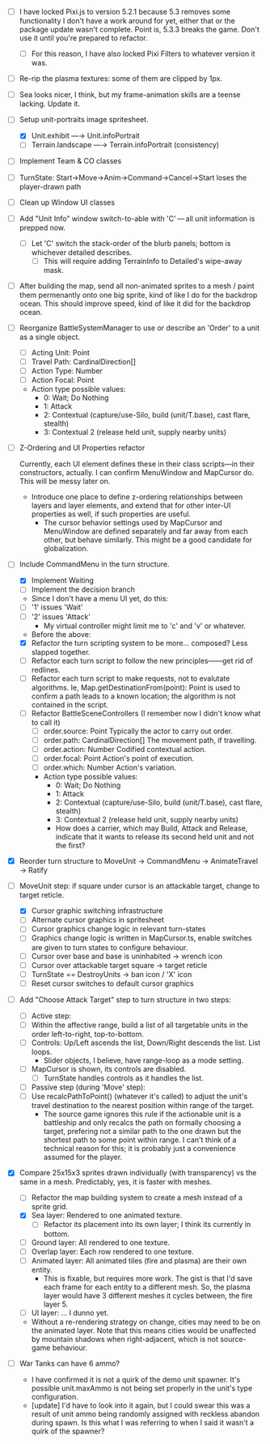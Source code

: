 - [ ] I have locked Pixi.js to version 5.2.1 because 5.3 removes some functionality
I don't have a work around for yet, either that or the package update wasn't complete.
Point is, 5.3.3 breaks the game. Don't use it until you're prepared to refactor.
    - [ ] For this reason, I have also locked Pixi Filters to whatever version it was.

- [ ] Re-rip the plasma textures: some of them are clipped by 1px.
- [ ] Sea looks nicer, I think, but my frame-animation skills are a teense lacking. Update it.
- [ ] Setup unit-portraits image spritesheet.
    - [X] Unit.exhibit —→ Unit.infoPortrait
    - [ ] Terrain.landscape —→ Terrain.infoPortrait (consistency)

- [ ] Implement Team & CO classes
- [ ] TurnState: Start→Move→Anim→Command→Cancel→Start loses the player-drawn path
- [ ] Clean up Window UI classes
- [ ] Add "Unit Info" window switch-to-able with 'C' — all unit information is prepped now.
    - [ ] Let 'C' switch the stack-order of the blurb panels; bottom is whichever detailed describes.
        - [ ] This will require adding TerrainInfo to Detailed's wipe-away mask.

- [ ] After building the map, send all non-animated sprites to a mesh / paint them permenantly onto one big sprite, kind of like I do for the backdrop ocean. This should improve speed, kind of like it did for the backdrop ocean.

- [ ] Reorganize BattleSystemManager to use or describe an 'Order' to a unit as a single object.
    - [ ] Acting Unit: Point
    - [ ] Travel Path: CardinalDirection[]
    - [ ] Action Type: Number
    - [ ] Action Focal: Point
    - Action type possible values:
        - 0: Wait; Do Nothing
        - 1: Attack
        - 2: Contextual (capture/use-Silo, build (unit/T.base), cast flare, stealth)
        - 3: Contextual 2 (release held unit, supply nearby units)

- [ ] Z-Ordering and UI Properties refactor

  Currently, each UI element defines these in their class scripts—in their constructors, actually. I can confirm MenuWindow and MapCursor do.
  This will be messy later on.

  - Introduce one place to define z-ordering relationships between layers and layer elements, and extend that for other inter-UI properties as well, if such properties are useful.
    - The cursor behavior settings used by MapCursor and MenuWindow are defined separately and far away from each other, but behave similarly. This might be a good candidate for globalization.

- [ ] Include CommandMenu in the turn structure.
    - [X] Implement Waiting
    - [ ] Implement the decision branch
    - Since I don't have a menu UI yet, do this:
    - [ ] '1' issues 'Wait'
    - [ ] '2' issues 'Attack'
        - My virtual controller might limit me to 'c' and 'v' or whatever.
    - Before the above:
    - [X] Refactor the turn scripting system to be more... composed? Less slapped together.
    - [ ] Refactor each turn script to follow the new principles——get rid of redlines.
    - [ ] Refactor each turn script to make requests, not to evalutate algorithms.
          Ie, Map.getDestinationFrom(point): Point is used to confirm a path leads to a known location; the algorithm is not contained in the script.
    - [ ] Refactor BattleSceneControllers (I remember now I didn't know what to call it)
        - [ ] order.source: Point               Typically the actor to carry out order.
        - [ ] order.path: CardinalDirection[]   The movement path, if travelling.
        - [ ] order.action: Number              Codified contextual action.
        - [ ] order.focal: Point                Action's point of execution.
        - [ ] order.which: Number               Action's variation.
        - Action type possible values:
            - 0: Wait; Do Nothing
            - 1: Attack
            - 2: Contextual (capture/use-Silo, build (unit/T.base), cast flare, stealth)
            - 3: Contextual 2 (release held unit, supply nearby units)
            - How does a carrier, which may Build, Attack and Release, indicate
              that it wants to release its second held unit and not the first?

- [x] Reorder turn structure to MoveUnit → CommandMenu → AnimateTravel → Ratify

- [ ] MoveUnit step: if square under cursor is an attackable target, change to target reticle.
    - [X] Cursor graphic switching infrastructure
    - [ ] Alternate cursor graphics in spritesheet
    - [ ] Cursor graphics change logic in relevant turn-states
    - [ ] Graphics change logic is written in MapCursor.ts, enable switches are given to turn states to configure behaviour.
    - [ ] Cursor over base and base is uninhabited → wrench icon
    - [ ] Cursor over attackable target square → target reticle
    - [ ] TurnState == DestroyUnits → ban icon / 'X' icon
    - [ ] Reset cursor switches to default cursor graphics

- [ ] Add "Choose Attack Target" step to turn structure in two steps:
    - [ ] Active step:
    - [ ] Within the affective range, build a list of all targetable units in the order left-to-right, top-to-bottom.
    - [ ] Controls: Up/Left ascends the list, Down/Right descends the list. List loops.
        - Slider objects, I believe, have range-loop as a mode setting.
    - [ ] MapCursor is shown, its controls are disabled.
        - [ ] TurnState handles controls as it handles the list.
    - [ ] Passive step (during 'Move' step):
    - [ ] Use recalcPathToPoint() (whatever it's called) to adjust the unit's travel destination to the nearest position within range of the target.
        - The source game ignores this rule if the actionable unit is a battleship and only recalcs the path on formally choosing a target, prefering not a similar path to the one drawn but the shortest path to some point within range. I can't think of a technical reason for this; it is probably just a convenience assumed for the player.

- [x] Compare 25x15x3 sprites drawn individually (with transparency) vs the same in a mesh.
    Predictably, yes, it is faster with meshes.
    - [ ] Refactor the map building system to create a mesh instead of a sprite grid.
    - [X] Sea layer: Rendered to one animated texture.
        - [ ] Refactor its placement into its own layer; I think its currently in bottom.
    - [ ] Ground layer: All rendered to one texture.
    - [ ] Overlap layer: Each row rendered to one texture.
    - [ ] Animated layer: All animated tiles (fire and plasma) are their own entity.
        - This is fixable, but requires more work.
        The gist is that I'd save each frame for each entity to a different mesh. So, the plasma layer would have 3 different meshes it cycles between, the fire layer 5.
    - [ ] UI layer: ... I dunno yet.
    - Without a re-rendering strategy on change, cities may need to be on the animated layer. Note that this means cities would be unaffected by mountain shadows when right-adjacent, which is not source-game behaviour.

- [ ] War Tanks can have 6 ammo?
    - I have confirmed it is not a quirk of the demo unit spawner. It's possible
    unit.maxAmmo is not being set properly in the unit's type configuration.
    - [update] I'd have to look into it again, but I could swear this was a result of unit ammo being randomly assigned with reckless abandon during spawn. Is this what I was referring to when I said it wasn't a quirk of the spawner?